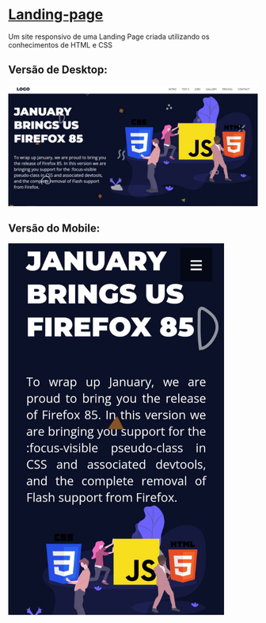 # <a href='https://fhugomendes.github.io/Landing-page/' target="_blank">Landing-page</a>

 Um site responsivo de uma Landing Page criada utilizando os conhecimentos de HTML e CSS
 
 <h2>Versão de Desktop:</h2>
 
 <img src="./assets/images/Desktop-version.jpeg" alt="Versão do desktop" />
 
 
<h2>Versão do Mobile:</h2>

<img src="./assets/images/Mobile-version.jpeg" alt="Versão do Mobile" style= "height: 750px;"/>
